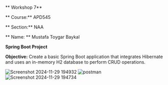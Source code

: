 ** Workshop 7**

** Course:**  APD545

** Section:** NAA

** Name: **   Mustafa Toygar Baykal


**Spring Boot Project**

**Objective:**
Create a basic Spring Boot application that integrates Hibernate and uses an in-memory H2 database to perform CRUD operations.


![Screenshot 2024-11-29 194932](https://github.com/user-attachments/assets/68b5dbc5-8026-48df-a28c-839c0bea384a)
![postman](https://github.com/user-attachments/assets/185474e9-7b45-4dcd-8e77-ed4e478b6622)
![Screenshot 2024-11-29 194734](https://github.com/user-attachments/assets/689e4ddf-9e03-4cc8-9658-dcaf8d565c33)
